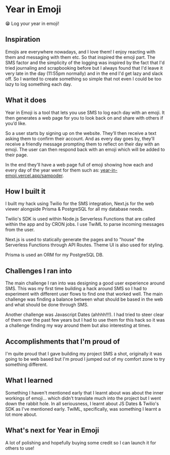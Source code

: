 # Year in Emoji
😁 Log your year in emoji!
## Inspiration

Emojis are everywhere nowadays, and I love them! I enjoy reacting with them and messaging with them etc. So that inspired the emoji part. The SMS factor and the simplicity of the logging was inspired by the fact that I'd tried journaling and scrapbooking before but I always found that I'd leave it very late in the day (11:55pm normally) and in the end I'd get lazy and slack off. So I wanted to create something so simple that not even I could be too lazy to log something each day.

## What it does

Year in Emoji is a tool that lets you use SMS to log each day with an emoji. It then generates a web page for you to look back on and share with others if you’d like.

So a user starts by signing up on the website. They’ll then receive a text asking them to confirm their account. And as every day goes by, they’ll receive a friendly message prompting them to reflect on their day with an emoji. The user can then respond back with an emoji which will be added to their page. 

In the end they'll have a web page full of emoji showing how each and every day of the year went for them such as: [year-in-emoji.vercel.app/sampoder](https://year-in-emoji.vercel.app/sampoder).

## How I built it

I built my hack using Twilio for the SMS integration, Next.js for the web viewer alongside Prisma & PostgreSQL for all my database needs. 

Twilio's SDK is used within Node.js Serverless Functions that are called within the app and by CRON jobs. I use TwiML to parse incoming messages from the user.

Next.js is used to statically generate the pages and to "house" the Serverless Functions through API Routes. Theme UI is also used for styling.

Prisma is used an ORM for my PostgreSQL DB.

## Challenges I ran into

The main challenge I ran into was designing a good user experience around SMS. This was my first time building a hack around SMS so I had to experiment with different user flows to find one that worked well. The main challenge was finding a balance between what should be based in the web and what should be done through SMS.

Another challenge was Javascript Dates (ahhhh!!!). I had tried to steer clear of them over the past few years but I had to use them for this hack so it was a challenge finding my way around them but also interesting at times.

## Accomplishments that I'm proud of

I'm quite proud that I gave building my project SMS a shot, originally it was going to be web based but I'm proud I jumped out of my comfort zone to try something different. 

## What I learned

Something I haven't mentioned early that I learnt about was about the inner workings of emoji... which didn't translate much into the project but I went down the rabbit hole. In all seriousness, I learnt about JS Dates & Twilio's SDK as I've mentioned early. TwiML, specifically, was something I learnt a lot more about.

## What's next for Year in Emoji

A lot of polishing and hopefully buying some credit so I can launch it for others to use!
